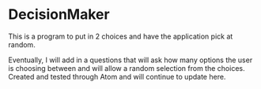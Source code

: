 # DecisionMaker
This is a program to put in 2 choices and have the application pick at random.

Eventually, I will add in a questions that will ask how many options the user is choosing between and will allow a random selection from the choices. Created and tested through Atom and will continue to update here.
